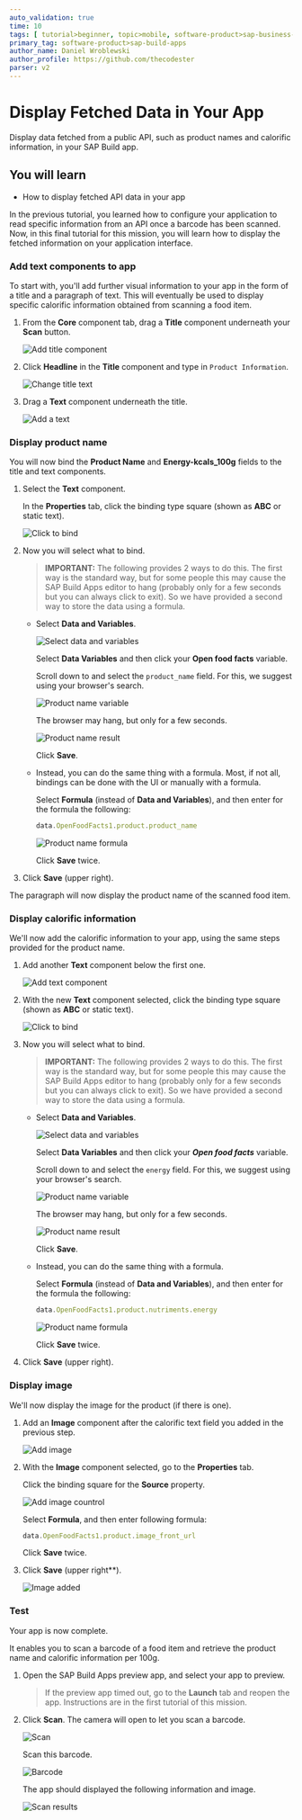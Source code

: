 ```yaml
---
auto_validation: true
time: 10
tags: [ tutorial>beginner, topic>mobile, software-product>sap-business-technology-platform, software-product>sap-build]
primary_tag: software-product>sap-build-apps
author_name: Daniel Wroblewski
author_profile: https://github.com/thecodester
parser: v2
---
```

 
# Display Fetched Data in Your App
<!-- description --> Display data fetched from a public API, such as product names and calorific information, in your SAP Build app.

## You will learn
  - How to display fetched API data in your app

In the previous tutorial, you learned how to configure your application to read specific information from an API once a barcode has been scanned. Now, in this final tutorial for this mission, you will learn how to display the fetched information on your application interface.

### Add text components to app

To start with, you'll add further visual information to your app in the form of a title and a paragraph of text. This will eventually be used to display specific calorific information obtained from scanning a food item.

1. From the **Core** component tab, drag a **Title** component underneath your **Scan** button.

    ![Add title component](add_title.png)

2. Click **Headline** in the **Title** component and type in `Product Information`.

    ![Change title text](change_title.png)

3. Drag a **Text** component underneath the title.

    ![Add a text](add_paragraph.png)







### Display product name
You will now bind the **Product Name** and **Energy-kcals_100g** fields to the title and text components.

1. Select the **Text** component.

    In the **Properties** tab, click the binding type square (shown as **ABC** or static text).

    ![Click to bind](bind_paragraph.png)

2. Now you will select what to bind.

    >**IMPORTANT:** The following provides 2 ways to do this. The first way is the standard way, but for some people this may cause the SAP Build Apps editor to hang (probably only for a few seconds but you can always click to exit). So we have provided a second way to store the data using a formula.

    - Select **Data and Variables**.

        ![Select data and variables](data_variables.png)

        Select **Data Variables** and then click your **Open food facts** variable.

        Scroll down to and select the `product_name` field. For this, we suggest using your browser's search.

        ![Product name variable](product_name.png)

        The browser may hang, but only for a few seconds.

        ![Product name result](product_name2.png)

        Click **Save**.

    - Instead, you can do the same thing with a formula. Most, if not all, bindings can be done with the UI or manually with a formula.

        Select **Formula** (instead of **Data and Variables**), and then enter for the formula the following:

        ```JavaScript
        data.OpenFoodFacts1.product.product_name
        ```

        ![Product name formula](calorie6.png)

        Click **Save** twice.

3. Click **Save** (upper right).

The paragraph will now display the product name of the scanned food item.









### Display calorific information
We'll now add the calorific information to your app, using the same steps provided for the product name. 

1. Add another **Text** component below the first one.

    ![Add text component](calorie1.png)

2. With the new **Text** component selected, click the binding type square (shown as **ABC** or static text).

    ![Click to bind](calorie2.png)

2. Now you will select what to bind.

    >**IMPORTANT:** The following provides 2 ways to do this. The first way is the standard way, but for some people this may cause the SAP Build Apps editor to hang (probably only for a few seconds but you can always click to exit). So we have provided a second way to store the data using a formula.

    - Select **Data and Variables**.

        ![Select data and variables](calorie3.png)

        Select **Data Variables** and then click your ***Open food facts*** variable.

        Scroll down to and select the `energy` field. For this, we suggest using your browser's search.

        ![Product name variable](calorie4.png)

        The browser may hang, but only for a few seconds.

        ![Product name result](calorie5.png)

        Click **Save**.

    - Instead, you can do the same thing with a formula. 

        Select **Formula** (instead of **Data and Variables**), and then enter for the formula the following:

        ```JavaScript
        data.OpenFoodFacts1.product.nutriments.energy
        ```

        ![Product name formula](calorie6.png)

        Click **Save** twice.

3. Click **Save** (upper right).









### Display image
We'll now display the image for the product (if there is one).

1. Add an **Image** component after the calorific text field you added in the previous step.

    ![Add image](image1.png)

2. With the **Image** component selected, go to the **Properties** tab.

    Click the binding square for the **Source** property.

    ![Add image countrol](addimage.png)

    Select **Formula**, and then enter following formula:

    ```JavaScript
    data.OpenFoodFacts1.product.image_front_url
    ```

    Click **Save** twice.

3. Click **Save** (upper right**).

    ![Image added](addimage2.png)






### Test
Your app is now complete.

It enables you to scan a barcode of a food item and retrieve the product name and calorific information per 100g.

1. Open the SAP Build Apps preview app, and select your app to preview.
   
    >If the preview app timed out, go to the **Launch** tab and reopen the app. Instructions are in the first tutorial of this mission.

2. Click **Scan**. The camera will open to let you scan a barcode.

    ![Scan](Scan.png)

    Scan this barcode.

    ![Barcode](barcode.gif)

    The app should displayed the following information and image.

    ![Scan results](ScanDisplay.png)

